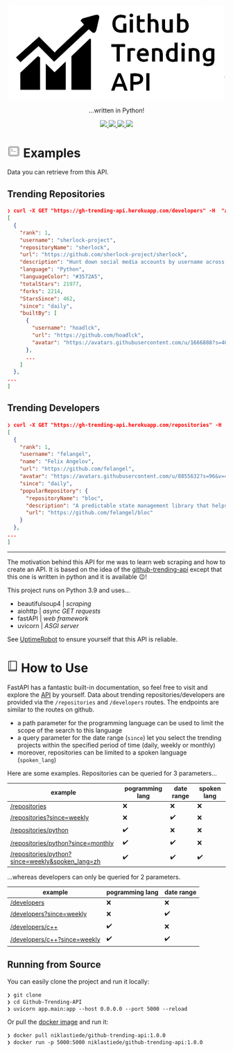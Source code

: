 <p align="center">
<img src="docs/trending.png" width="500">
</p>

<p align="center">
...written in Python!
</p>

<p id="Icons" align="center">

  <a alt="Uptime Robot Status" href="https://stats.uptimerobot.com/5KMN7t0E5M">
    <img src="https://img.shields.io/uptimerobot/status/m787484641-cc42e583e4fe0a25564a29e1" />
  </a>

  <!-- <a alt="dockr build" href="">
    <img src="" />
  </a> -->

  <a alt="Issues" href="https://github.com/NiklasTiede/Github-Trending-API/releases">
    <img src="https://img.shields.io/github/issues/NiklasTiede/Github-Trending-API" />
  </a>

  <a alt="Github Release" href="">
    <img src="https://img.shields.io/github/v/release/NiklasTiede/Github-Trending-API" />
  </a>

  <!-- <a alt="codecov" href="">
    <img src="" />
  </a> -->

  <a alt="License" href="">
    <img src="https://img.shields.io/github/license/NiklasTiede/Github-Trending-API" />
  </a>

</p>



<h1><img src="docs/example.png" width="30px"#> Examples</h1>

Data you can retrieve from this API. 

## Trending Repositories

```json
❯ curl -X GET "https://gh-trending-api.herokuapp.com/developers" -H  "accept: application/json"
[
  {
    "rank": 1,
    "username": "sherlock-project",
    "repositoryName": "sherlock",
    "url": "https://github.com/sherlock-project/sherlock",
    "description": "Hunt down social media accounts by username across social networks",
    "language": "Python",
    "languageColor": "#3572A5",
    "totalStars": 21977,
    "forks": 2214,
    "StarsSince": 462,
    "since": "daily",
    "builtBy": [
      {
        "username": "hoadlck",
        "url": "https://github.com/hoadlck",
        "avatar": "https://avatars.githubusercontent.com/u/1666888?s=40&v=4"
      },
      ...
    ]
  },
...
]
```

## Trending Developers

```json
❯ curl -X GET "https://gh-trending-api.herokuapp.com/repositories" -H  "accept: application/json"
[
  {
    "rank": 1,
    "username": "felangel",
    "name": "Felix Angelov",
    "url": "https://github.com/felangel",
    "avatar": "https://avatars.githubusercontent.com/u/8855632?s=96&v=4",
    "since": "daily",
    "popularRepository": {
      "repositoryName": "bloc",
      "description": "A predictable state management library that helps implement the BLoC design pattern",
      "url": "https://github.com/felangel/bloc"
    }
  },
...
]
```

---

The motivation behind this API for me was to learn web scraping and how to create an API. It is based on the idea of the [github-trending-api](https://github.com/huchenme/github-trending-api) except that this one is written in python and it is available :wink:!

This project runs on Python 3.9 and uses...

- beautifulsoup4 | *scraping*
- aiohttp | *async GET requests*
- fastAPI | *web framework*
- uvicorn | *ASGI server*

See [UptimeRobot](https://stats.uptimerobot.com/5KMN7t0E5M) to ensure yourself that this API is reliable.


<h1><img src="docs/tutorial.png" width="25px"#> How to Use</h1>

FastAPI has a fantastic built-in documentation, so feel free to visit and explore the [API](https://gh-trending-api.herokuapp.com) by yourself. Data about trending repositories/developers are provided via the `/repositories` and `/developers` routes. The endpoints are similar to the routes on github. 

- a path parameter for the programming language can be used to limit the scope of the search to this language
- a query parameter for the date range (`since`) let you select the trending projects within the specified period of time (daily, weekly or monthly)
- moreover, repositories can be limited to a spoken language (`spoken_lang`)

Here are some examples. Repositories can be queried for 3 parameters...

| example                                                                                                                                   | pogramming lang    | date range         | spoken lang        |
| ----------------------------------------------------------------------------------------------------------------------------------------- | ------------------ | ------------------ | ------------------ |
| [/repositories](https://gh-trending-api.herokuapp.com/repositories)                                                                       | :x:                | :x:                | :x:                |
| [/repositories?since=weekly](https://gh-trending-api.herokuapp.com/repositories?since=weekly)                                             | :x:                | :heavy_check_mark: | :x:                |
| [/repositories/python](https://gh-trending-api.herokuapp.com/repositories/python)                                                         | :heavy_check_mark: | :x:                | :x:                |
| [/repositories/python?since=monthly](https://gh-trending-api.herokuapp.com/repositories/python?since=monthly)                             | :heavy_check_mark: | :heavy_check_mark: | :x:                |
| [/repositories/python?since=weekly&spoken_lang=zh](https://gh-trending-api.herokuapp.com/repositories/python?since=weekly&spoken_lang=zh) | :heavy_check_mark: | :heavy_check_mark: | :heavy_check_mark: |

...whereas developers can only be queried for 2 parameters.

| example                                                                                           | pogramming lang    | date range         |
| ------------------------------------------------------------------------------------------------- | ------------------ | ------------------ |
| [/developers](https://gh-trending-api.herokuapp.com/developers)                                   | :x:                | :x:                |
| [/developers?since=weekly](https://gh-trending-api.herokuapp.com/developers?since=weekly)         | :x:                | :heavy_check_mark: |
| [/developers/c++](https://gh-trending-api.herokuapp.com/developers/c++)                           | :heavy_check_mark: | :x:                |
| [/developers/c++?since=weekly](https://gh-trending-api.herokuapp.com/developers/c++?since=weekly) | :heavy_check_mark: | :heavy_check_mark: |

## Running from Source

You can easily clone the project and run it locally:

```
❯ git clone
❯ cd Github-Trending-API
❯ uvicorn app.main:app --host 0.0.0.0 --port 5000 --reload
```

Or pull the [docker image](https://hub.docker.com/r/niklastiede/github-trending-api) and run it:

```
❯ docker pull niklastiede/github-trending-api:1.0.0
❯ docker run -p 5000:5000 niklastiede/github-trending-api:1.0.0
```

